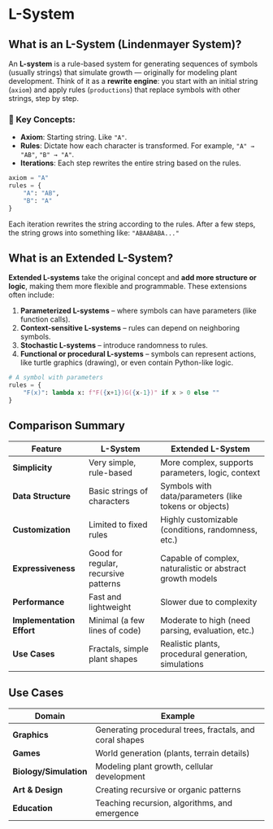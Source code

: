 # L-System

## What is an L-System (Lindenmayer System)?

An **L-system** is a rule-based system for generating sequences of symbols (usually strings) that simulate growth — originally for modeling plant development. Think of it as a **rewrite engine**: you start with an initial string (`axiom`) and apply rules (`productions`) that replace symbols with other strings, step by step.

### 🧠 Key Concepts:

- **Axiom**: Starting string. Like `"A"`.
- **Rules**: Dictate how each character is transformed. For example, `"A" → "AB"`, `"B" → "A"`.
- **Iterations**: Each step rewrites the entire string based on the rules.

```python
axiom = "A"
rules = {
    "A": "AB",
    "B": "A"
}
```

Each iteration rewrites the string according to the rules. After a few steps, the string grows into something like: `"ABAABABA..."`

## What is an Extended L-System?

**Extended L-systems** take the original concept and **add more structure or logic**, making them more flexible and programmable. These extensions often include:

1. **Parameterized L-systems** – where symbols can have parameters (like function calls).
2. **Context-sensitive L-systems** – rules can depend on neighboring symbols.
3. **Stochastic L-systems** – introduce randomness to rules.
4. **Functional or procedural L-systems** – symbols can represent actions, like turtle graphics (drawing), or even contain Python-like logic.

```python
# A symbol with parameters
rules = {
    "F(x)": lambda x: f"F({x+1})G({x-1})" if x > 0 else ""
}
```

## Comparison Summary

| Feature                   | **L-System**                         | **Extended L-System**                                      |
| ------------------------- | ------------------------------------ | ---------------------------------------------------------- |
| **Simplicity**            | Very simple, rule-based              | More complex, supports parameters, logic, context          |
| **Data Structure**        | Basic strings of characters          | Symbols with data/parameters (like tokens or objects)      |
| **Customization**         | Limited to fixed rules               | Highly customizable (conditions, randomness, etc.)         |
| **Expressiveness**        | Good for regular, recursive patterns | Capable of complex, naturalistic or abstract growth models |
| **Performance**           | Fast and lightweight                 | Slower due to complexity                                   |
| **Implementation Effort** | Minimal (a few lines of code)        | Moderate to high (need parsing, evaluation, etc.)          |
| **Use Cases**             | Fractals, simple plant shapes        | Realistic plants, procedural generation, simulations       |

## Use Cases

| **Domain**             | **Example**                                             |
| ---------------------- | ------------------------------------------------------- |
| **Graphics**           | Generating procedural trees, fractals, and coral shapes |
| **Games**              | World generation (plants, terrain details)              |
| **Biology/Simulation** | Modeling plant growth, cellular development             |
| **Art & Design**       | Creating recursive or organic patterns                  |
| **Education**          | Teaching recursion, algorithms, and emergence           |
